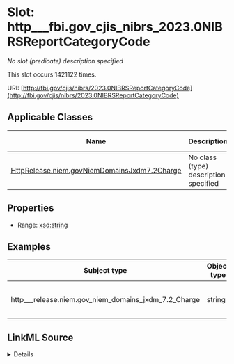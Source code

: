 

# Slot: http___fbi.gov_cjis_nibrs_2023.0NIBRSReportCategoryCode


_No slot (predicate) description specified_






This slot occurs 1421122 times.


URI: [http://fbi.gov/cjis/nibrs/2023.0NIBRSReportCategoryCode](http://fbi.gov/cjis/nibrs/2023.0NIBRSReportCategoryCode)



<!-- no inheritance hierarchy -->





## Applicable Classes

| Name | Description | Modifies Slot |
| --- | --- | --- |
| [HttpRelease.niem.govNiemDomainsJxdm7.2Charge](../classes/HttpRelease.niem.govNiemDomainsJxdm7.2Charge.md) | No class (type) description specified |  yes  |







## Properties

* Range: [xsd:string](http://www.w3.org/2001/XMLSchema#string)






## Examples

| Subject type | Object type | Example subject | Example object | Occurrences |
| --- | --- | --- | --- | --- |
| http___release.niem.gov_niem_domains_jxdm_7.2_Charge | string | scales:Charge/ga-clayton-magistrate;;0:00-co-00012_c1 | GROUP A INCIDENT REPORT | 1421122 |




## LinkML Source

<details>

```yaml
name: http___fbi.gov_cjis_nibrs_2023.0NIBRSReportCategoryCode
annotations:
  count:
    tag: count
    value: 1421122
description: No slot (predicate) description specified
examples:
- object:
    example_object: GROUP A INCIDENT REPORT
    example_object_type: string
    example_predicate: http://fbi.gov/cjis/nibrs/2023.0NIBRSReportCategoryCode
    example_subject: scales:Charge/ga-clayton-magistrate;;0:00-co-00012_c1
    example_subject_type: http___release.niem.gov_niem_domains_jxdm_7.2_Charge
from_schema: scales-kg
rank: 1000
slot_uri: http://fbi.gov/cjis/nibrs/2023.0NIBRSReportCategoryCode
alias: http___fbi.gov_cjis_nibrs_2023.0NIBRSReportCategoryCode
domain_of:
- http___release.niem.gov_niem_domains_jxdm_7.2_Charge
range: string

```
</details>